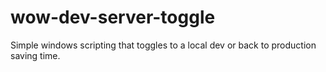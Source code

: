 # wow-dev-server-toggle
Simple windows scripting that toggles to a local dev or back to production saving time. 
